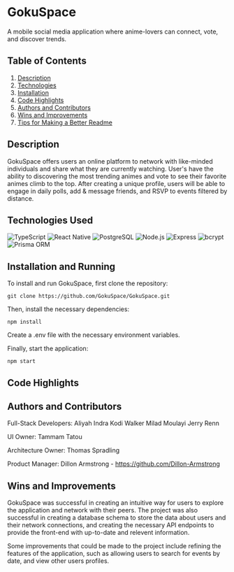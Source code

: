 # GokuSpace

A mobile social media application where anime-lovers can connect, vote, and discover trends.

## Table of Contents

1. [Description](#description)
2. [Technologies](#technologies)
3. [Installation](#installation)
4. [Code Highlights](#code-highlights)
5. [Authors and Contributors](#authors-and-contributors)
6. [Wins and Improvements](#wins-and-improvements)
7. [Tips for Making a Better Readme](#tips-for-making-a-better-readme)

## Description
GokuSpace offers users an online platform to network with like-minded individuals and share what they are currently watching. User's have the ability to discovering the most trending animes and vote to see their favorite animes climb to the top. After creating a unique profile, users will be able to engage in daily polls, add & message friends, and RSVP to events filtered by distance.

## Technologies Used

![TypeScript](https://img.shields.io/badge/-TypeScript-007ACC?style=flat-square&logo=typescript&logoColor=white)
![React Native](https://img.shields.io/badge/-React_Native-61DAFB?style=flat-square&logo=react&logoColor=white)
![PostgreSQL](https://img.shields.io/badge/-PostgreSQL-336791?style=flat-square&logo=postgresql&logoColor=white)
![Node.js](https://img.shields.io/badge/-Node.js-339933?style=flat-square&logo=node.js&logoColor=white)
![Express](https://img.shields.io/badge/-Express-000000?style=flat-square&logo=express&logoColor=white)
![bcrypt](https://img.shields.io/badge/-bcrypt-339933?style=flat-square&logo=node.js&logoColor=white)
![Prisma ORM](https://img.shields.io/badge/-Prisma_ORM-1B222D?style=flat-square&logo=prisma&logoColor=white)


## Installation and Running

To install and run GokuSpace, first clone the repository:

```
git clone https://github.com/GokuSpace/GokuSpace.git
```

Then, install the necessary dependencies:

```
npm install
```

Create a .env file with the necessary environment variables.

Finally, start the application:

```
npm start
```

## Code Highlights

## Authors and Contributors

Full-Stack Developers: 
Aliyah Indra
Kodi Walker
Milad Moulayi
Jerry Renn

UI Owner: Tammam Tatou

Architecture Owner: Thomas Spradling

Product Manager: Dillon Armstrong - https://github.com/Dillon-Armstrong

## Wins and Improvements

GokuSpace was successful in creating an intuitive way for users to explore the application and network with their peers.
The project was also successful in creating a database schema to store the data about users and their network connections,
and creating the necessary API endpoints to provide the front-end with up-to-date and relevent information.

Some improvements that could be made to the project include refining the features of the application, 
such as allowing users to search for events by date, and view other users profiles.
